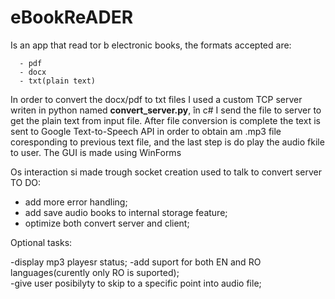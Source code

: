 ﻿# eBookReADER
 Is an app that read tor b electronic books, the formats accepted are:

      - pdf
      - docx
      - txt(plain text)

In order to convert the docx/pdf to txt files I used a custom TCP server writen in python named **convert_server.py**, în c# I send the file to server to get the  plain text from input file.
After file conversion is complete the text is sent to Google Text-to-Speech API in order to obtain am .mp3 file coresponding to previous text file, and the last step is do play the audio fkile to user.
The GUI is made using WinForms

Os interaction si made trough socket creation used to talk to convert server
TO DO:

  - add more error handling;
  - add save audio books to internal storage feature;
  - optimize both convert server and client;

Optional tasks:

  -display mp3 playesr status;
  -add suport for both EN and RO languages(curently only RO is suported);  
  -give user posibilyty to skip to a specific point into audio file;
  

